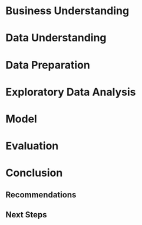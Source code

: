 # Business Understanding

# Data Understanding

# Data Preparation

# Exploratory Data Analysis

# Model

# Evaluation

# Conclusion

## Recommendations

## Next Steps
